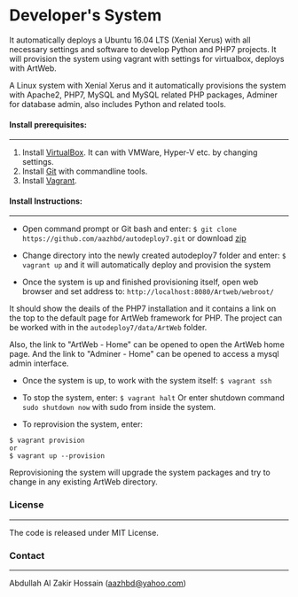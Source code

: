 # Developer's System

It automatically deploys a Ubuntu 16.04 LTS (Xenial Xerus) with all necessary settings and software to develop Python and PHP7 projects. It will provision the system using vagrant with settings for virtualbox, deploys with ArtWeb.
 
A Linux system with Xenial Xerus and it automatically provisions the system with Apache2, PHP7, MySQL and MySQL related PHP packages, Adminer for database admin, also includes Python and related tools.


#### Install prerequisites:
---------------------------

1. Install [VirtualBox](https://www.virtualbox.org/wiki/Downloads). It can with VMWare, Hyper-V etc. by changing settings.
2. Install [Git](https://git-scm.com/) with commandline tools.
3. Install [Vagrant](https://www.vagrantup.com/).

#### Install Instructions:
--------------------------

- Open command prompt or Git bash and enter: ```$ git clone https://github.com/aazhbd/autodeploy7.git``` or download [zip](https://github.com/aazhbd/autodeploy7/archive/master.zip)

- Change directory into the newly created autodeploy7 folder and enter: ```$ vagrant up``` and it will automatically deploy and provision the system

- Once the system is up and finished provisioning itself, open web browser and set address to: ``` http://localhost:8080/Artweb/webroot/ ```

It should show the deails of the PHP7 installation and it contains a link on the top to the default page for ArtWeb framework for PHP. The project can be worked with in the ```autodeploy7/data/ArtWeb``` folder.

Also, the link to "ArtWeb - Home" can be opened to open the ArtWeb home page.
And the link to "Adminer - Home" can be opened to access a mysql admin interface.

- Once the system is up, to work with the system itself: ``` $ vagrant ssh ```

- To stop the system, enter: ``` $ vagrant halt ```
Or enter shutdown command ```sudo shutdown now``` with sudo from inside the system.

- To reprovision the system, enter:
```
$ vagrant provision
or
$ vagrant up --provision
```
Reprovisioning the system will upgrade the system packages and try to change in any existing ArtWeb directory.


### License
-----------

The code is released under MIT License.


### Contact
-----------

Abdullah Al Zakir Hossain (aazhbd@yahoo.com)
